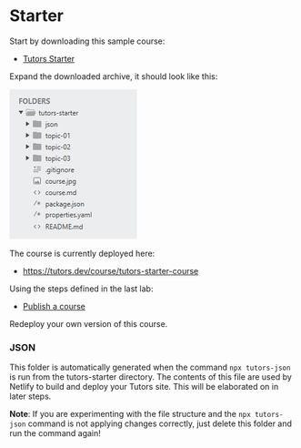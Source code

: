 # Starter

Start by downloading this sample course:

- [Tutors Starter](https://github.com/tutors-sdk/tutors-starter/archive/refs/heads/master.zip)

Expand the downloaded archive, it should look like this:

![Closed tree](img/f1.png)

The course is currently deployed here:

- <https://tutors.dev/course/tutors-starter-course>

Using the steps defined in the last lab:

- [Publish a course](https://tutors.dev/lab/bremen-workshop-2023/side-unit/book-a-create/Netlify)

Redeploy your own version of this course.

### JSON

This folder is automatically generated when the command `npx tutors-json` is run from the tutors-starter directory. The contents of this file are used by Netlify to build and deploy your Tutors site. This will be elaborated on in later steps.

**Note**: If you are experimenting with the file structure and the `npx tutors-json` command is not applying changes correctly, just delete this folder and run the command again!


